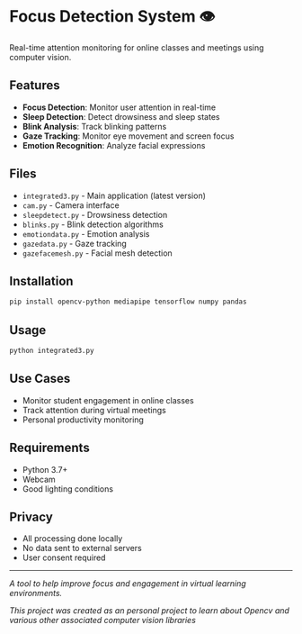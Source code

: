 # Focus Detection System 👁️

Real-time attention monitoring for online classes and meetings using computer vision.

## Features
- **Focus Detection**: Monitor user attention in real-time
- **Sleep Detection**: Detect drowsiness and sleep states  
- **Blink Analysis**: Track blinking patterns
- **Gaze Tracking**: Monitor eye movement and screen focus
- **Emotion Recognition**: Analyze facial expressions

## Files
- `integrated3.py` - Main application (latest version)
- `cam.py` - Camera interface
- `sleepdetect.py` - Drowsiness detection
- `blinks.py` - Blink detection algorithms
- `emotiondata.py` - Emotion analysis
- `gazedata.py` - Gaze tracking
- `gazefacemesh.py` - Facial mesh detection

## Installation
```bash
pip install opencv-python mediapipe tensorflow numpy pandas
```

## Usage
```bash
python integrated3.py
```

## Use Cases
- Monitor student engagement in online classes
- Track attention during virtual meetings
- Personal productivity monitoring

## Requirements
- Python 3.7+
- Webcam
- Good lighting conditions

## Privacy
- All processing done locally
- No data sent to external servers
- User consent required

---
*A tool to help improve focus and engagement in virtual learning environments.*

*This project was created as an personal project to learn about Opencv and various other associated computer vision libraries*
